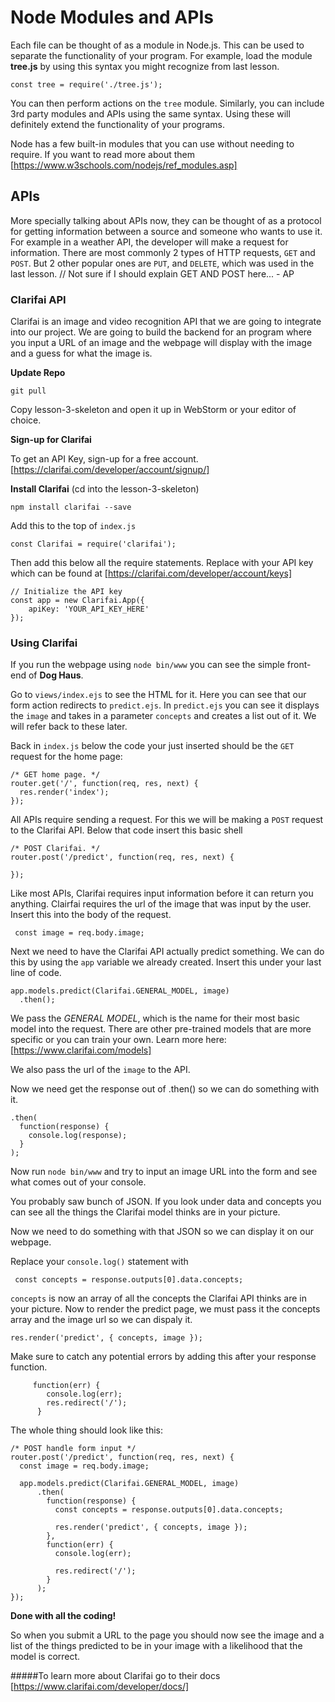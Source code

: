 # Node Modules and APIs

Each file can be thought of as a module in Node.js. This can be used to separate the functionality of your program. For example, load the module **tree.js** by using this syntax you might recognize from last lesson. 
```` 
const tree = require('./tree.js');
````
You can then perform actions on the `tree` module. 
Similarly, you can include 3rd party modules and APIs using the same syntax. Using these will definitely extend the functionality of your programs.

Node has a few built-in modules that you can use without needing to require. If you want to read more about them
[https://www.w3schools.com/nodejs/ref_modules.asp]


## APIs
More specially talking about APIs now, they can be thought of as a protocol for getting information between a source and someone who wants to use it. For example in a weather API, the developer will make a request for information. There are most commonly 2 types of HTTP requests, `GET` and `POST`. But 2 other popular ones are `PUT`, and `DELETE`, which was used in the last lesson.
// Not sure if I should explain GET AND POST here... - AP

### Clarifai API
Clarifai is an image and video recognition API that we are going to integrate into our project. We are going to build the backend for an program where you input a URL of an image and the webpage will display with the image and a guess for what the image is.

**Update Repo**
````
git pull
````
Copy lesson-3-skeleton and open it up in WebStorm or your editor of choice.  

**Sign-up for Clarifai**  

 To get an API Key, sign-up for a free account.  
[https://clarifai.com/developer/account/signup/]

**Install Clarifai**  (cd into the lesson-3-skeleton)
  
````
npm install clarifai --save
````

Add this to the top of `index.js`
````
const Clarifai = require('clarifai');
````
Then add this below all the require statements.
Replace with your API key which can be found at [https://clarifai.com/developer/account/keys]
````
// Initialize the API key
const app = new Clarifai.App({
    apiKey: 'YOUR_API_KEY_HERE' 
});
````

### Using Clarifai
If you run the webpage using `node bin/www` you can see the simple front-end of **Dog Haus**.  

Go to `views/index.ejs` to see the HTML for it. Here you can see that our form action redirects to `predict.ejs`.
In `predict.ejs` you can see it displays the `image` and takes in a parameter `concepts` and creates a list out of it. We will refer back to these later.

Back in `index.js` below the code your just inserted should be the `GET` request for the home page:
````
/* GET home page. */
router.get('/', function(req, res, next) {
  res.render('index');
});
````
All APIs require sending a request. For this we will be making a `POST` request to the Clarifai API. Below that code insert this basic shell 
````
/* POST Clarifai. */
router.post('/predict', function(req, res, next) {  
 
});
````
Like most APIs, Clarifai requires input information before it can return you anything. 
Clairfai requires the url of the image that was input by the user. Insert this into the body of the request.
````
 const image = req.body.image;
 ````
Next we need to have the Clarifai API actually predict something. We can do this by using the `app` variable we already created. Insert this under your last line of code.
````
app.models.predict(Clarifai.GENERAL_MODEL, image)
  .then();
````
We pass the *GENERAL MODEL*, which is the name for their most basic model into the request. There are other pre-trained models that are more specific or you can train your own. Learn more here:
[https://www.clarifai.com/models] 

We also pass the url of the `image` to the API.


Now we need get the response out of .then() so we can do something with it.

````
.then(
  function(response) {
    console.log(response);
  }
);
````
Now run `node bin/www` and try to input an image URL into the form and see what comes out of your console.

You probably saw bunch of JSON. If you look under data and concepts you can see all the things the Clarifai model thinks are in your picture. 

Now we need to do something with that JSON so we can display it on our webpage.

Replace your `console.log()` statement with 
````
 const concepts = response.outputs[0].data.concepts;
````    
`concepts` is now an array of all the concepts the Clarifai API thinks are in your picture. Now to render the predict page, we must pass it the concepts array and the image url so we can dispaly it.

````
res.render('predict', { concepts, image });
````
Make sure to catch any potential errors by adding this after your response function.
````
     function(err) {
        console.log(err);
        res.redirect('/');
      }
````
The whole thing should look like this:
````
/* POST handle form input */
router.post('/predict', function(req, res, next) {
  const image = req.body.image;

  app.models.predict(Clarifai.GENERAL_MODEL, image)
      .then(
        function(response) {
          const concepts = response.outputs[0].data.concepts;
  
          res.render('predict', { concepts, image });
        },
        function(err) {
          console.log(err);
  
          res.redirect('/');
        }
      );
});
````
**Done with all the coding!**

So when you submit a URL to the page you should now see the image and a list of the things predicted to be in your image with a likelihood that the model is correct.


#####To learn more about Clarifai go to their docs
[https://www.clarifai.com/developer/docs/]


